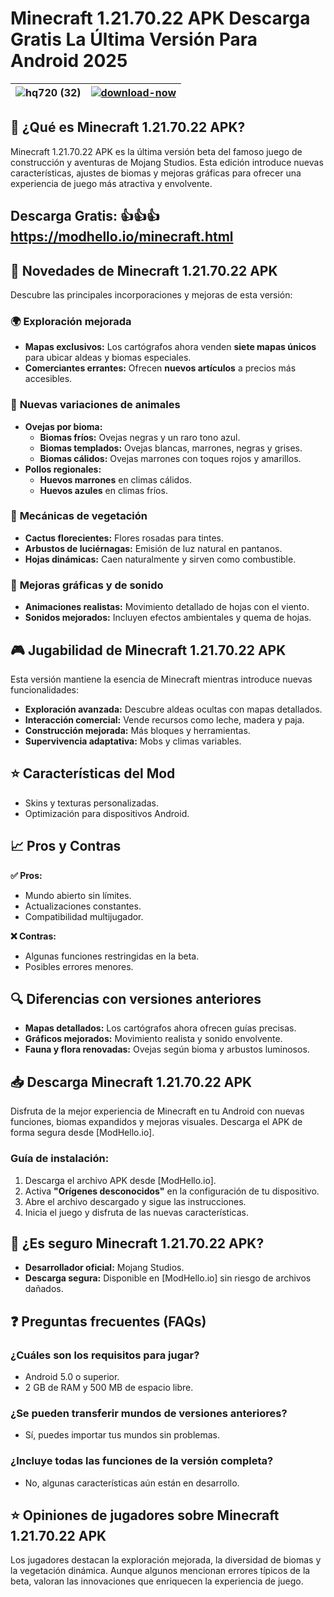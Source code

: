 
# Minecraft 1.21.70.22 APK Descarga Gratis La Última Versión Para Android 2025

| ![hq720 (32)](https://github.com/user-attachments/assets/b2d18c4f-0978-4543-a44c-19c56ed5b892) | [![download-now](https://github.com/user-attachments/assets/22657e67-9d2d-46af-a41a-5d365d2ddc1f)](https://modhello.io/minecraft.html)  |
|:-------------------------------------------------:|-----------------------|

## 📖 **¿Qué es Minecraft 1.21.70.22 APK?**

Minecraft 1.21.70.22 APK es la última versión beta del famoso juego de construcción y aventuras de Mojang Studios. Esta edición introduce nuevas características, ajustes de biomas y mejoras gráficas para ofrecer una experiencia de juego más atractiva y envolvente.

## Descarga Gratis: 👍👍👍 https://modhello.io/minecraft.html

## 🚀 **Novedades de Minecraft 1.21.70.22 APK**

Descubre las principales incorporaciones y mejoras de esta versión:

### 🌍 **Exploración mejorada**
- **Mapas exclusivos:** Los cartógrafos ahora venden **siete mapas únicos** para ubicar aldeas y biomas especiales.
- **Comerciantes errantes:** Ofrecen **nuevos artículos** a precios más accesibles.

### 🐑 **Nuevas variaciones de animales**
- **Ovejas por bioma:**
  - **Biomas fríos:** Ovejas negras y un raro tono azul.
  - **Biomas templados:** Ovejas blancas, marrones, negras y grises.
  - **Biomas cálidos:** Ovejas marrones con toques rojos y amarillos.
- **Pollos regionales:** 
  - **Huevos marrones** en climas cálidos.  
  - **Huevos azules** en climas fríos.

### 🌿 **Mecánicas de vegetación**
- **Cactus florecientes:** Flores rosadas para tintes.  
- **Arbustos de luciérnagas:** Emisión de luz natural en pantanos.  
- **Hojas dinámicas:** Caen naturalmente y sirven como combustible.

### 🎨 **Mejoras gráficas y de sonido**
- **Animaciones realistas:** Movimiento detallado de hojas con el viento.  
- **Sonidos mejorados:** Incluyen efectos ambientales y quema de hojas.  

## 🎮 **Jugabilidad de Minecraft 1.21.70.22 APK**

Esta versión mantiene la esencia de Minecraft mientras introduce nuevas funcionalidades:

- **Exploración avanzada:** Descubre aldeas ocultas con mapas detallados.  
- **Interacción comercial:** Vende recursos como leche, madera y paja.  
- **Construcción mejorada:** Más bloques y herramientas.  
- **Supervivencia adaptativa:** Mobs y climas variables.  

## ⭐ **Características del Mod**
- Skins y texturas personalizadas.  
- Optimización para dispositivos Android.  

## 📈 **Pros y Contras**

**✅ Pros:**  
- Mundo abierto sin límites.  
- Actualizaciones constantes.  
- Compatibilidad multijugador.  

**❌ Contras:**  
- Algunas funciones restringidas en la beta.  
- Posibles errores menores.  

## 🔍 **Diferencias con versiones anteriores**

- **Mapas detallados:** Los cartógrafos ahora ofrecen guías precisas.  
- **Gráficos mejorados:** Movimiento realista y sonido envolvente.  
- **Fauna y flora renovadas:** Ovejas según bioma y arbustos luminosos.  

## 📥 **Descarga Minecraft 1.21.70.22 APK**

Disfruta de la mejor experiencia de Minecraft en tu Android con nuevas funciones, biomas expandidos y mejoras visuales. Descarga el APK de forma segura desde [ModHello.io].

### **Guía de instalación:**  
1. Descarga el archivo APK desde [ModHello.io].  
2. Activa **"Orígenes desconocidos"** en la configuración de tu dispositivo.  
3. Abre el archivo descargado y sigue las instrucciones.  
4. Inicia el juego y disfruta de las nuevas características.  

## 🔐 **¿Es seguro Minecraft 1.21.70.22 APK?**

- **Desarrollador oficial:** Mojang Studios.  
- **Descarga segura:** Disponible en [ModHello.io] sin riesgo de archivos dañados.  

## ❓ **Preguntas frecuentes (FAQs)**

### **¿Cuáles son los requisitos para jugar?**  
- Android 5.0 o superior.  
- 2 GB de RAM y 500 MB de espacio libre.  

### **¿Se pueden transferir mundos de versiones anteriores?**  
- Sí, puedes importar tus mundos sin problemas.  

### **¿Incluye todas las funciones de la versión completa?**  
- No, algunas características aún están en desarrollo.  

## ⭐ **Opiniones de jugadores sobre Minecraft 1.21.70.22 APK**

Los jugadores destacan la exploración mejorada, la diversidad de biomas y la vegetación dinámica. Aunque algunos mencionan errores típicos de la beta, valoran las innovaciones que enriquecen la experiencia de juego.
